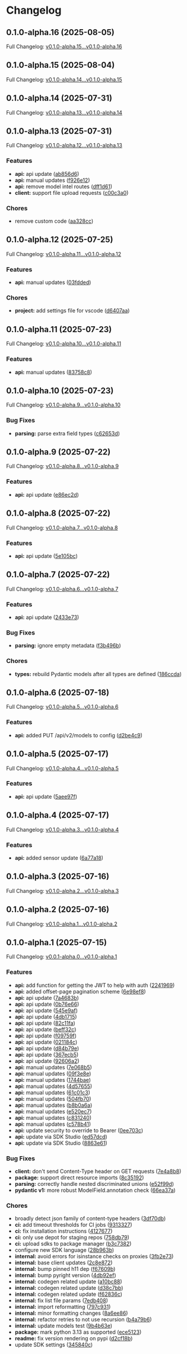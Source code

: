 # Changelog

## 0.1.0-alpha.16 (2025-08-05)

Full Changelog: [v0.1.0-alpha.15...v0.1.0-alpha.16](https://github.com/hiddenlayer-engineering/hiddenlayer-sdk-python/compare/v0.1.0-alpha.15...v0.1.0-alpha.16)

## 0.1.0-alpha.15 (2025-08-04)

Full Changelog: [v0.1.0-alpha.14...v0.1.0-alpha.15](https://github.com/hiddenlayer-engineering/hiddenlayer-sdk-python/compare/v0.1.0-alpha.14...v0.1.0-alpha.15)

## 0.1.0-alpha.14 (2025-07-31)

Full Changelog: [v0.1.0-alpha.13...v0.1.0-alpha.14](https://github.com/hiddenlayer-engineering/hiddenlayer-sdk-python/compare/v0.1.0-alpha.13...v0.1.0-alpha.14)

## 0.1.0-alpha.13 (2025-07-31)

Full Changelog: [v0.1.0-alpha.12...v0.1.0-alpha.13](https://github.com/hiddenlayer-engineering/hiddenlayer-sdk-python/compare/v0.1.0-alpha.12...v0.1.0-alpha.13)

### Features

* **api:** api update ([ab856d6](https://github.com/hiddenlayer-engineering/hiddenlayer-sdk-python/commit/ab856d679d1886feb580ae99b79790ab511a125c))
* **api:** manual updates ([f926e12](https://github.com/hiddenlayer-engineering/hiddenlayer-sdk-python/commit/f926e12f4ed77fa2777c354944e03f28c98fd989))
* **api:** remove model intel routes ([dff1d61](https://github.com/hiddenlayer-engineering/hiddenlayer-sdk-python/commit/dff1d610507c2ecbac95b4c195d78d7494f68c3f))
* **client:** support file upload requests ([c00c3a0](https://github.com/hiddenlayer-engineering/hiddenlayer-sdk-python/commit/c00c3a0f8bc1ab385d6f7e7895cf1033cc5d3dcc))


### Chores

* remove custom code ([aa328cc](https://github.com/hiddenlayer-engineering/hiddenlayer-sdk-python/commit/aa328ccd2f408272249035c3fdbc5728e5e1cd49))

## 0.1.0-alpha.12 (2025-07-25)

Full Changelog: [v0.1.0-alpha.11...v0.1.0-alpha.12](https://github.com/hiddenlayer-engineering/hiddenlayer-sdk-python/compare/v0.1.0-alpha.11...v0.1.0-alpha.12)

### Features

* **api:** manual updates ([03fdded](https://github.com/hiddenlayer-engineering/hiddenlayer-sdk-python/commit/03fddedb61bda77435ade41ffdc7286295dac2f1))


### Chores

* **project:** add settings file for vscode ([d6407aa](https://github.com/hiddenlayer-engineering/hiddenlayer-sdk-python/commit/d6407aae7256cb72bdb447f3e6fd20ee36d12119))

## 0.1.0-alpha.11 (2025-07-23)

Full Changelog: [v0.1.0-alpha.10...v0.1.0-alpha.11](https://github.com/hiddenlayer-engineering/hiddenlayer-sdk-python/compare/v0.1.0-alpha.10...v0.1.0-alpha.11)

### Features

* **api:** manual updates ([83758c8](https://github.com/hiddenlayer-engineering/hiddenlayer-sdk-python/commit/83758c8f08d6cf44413d8703da5c170e29751a6a))

## 0.1.0-alpha.10 (2025-07-23)

Full Changelog: [v0.1.0-alpha.9...v0.1.0-alpha.10](https://github.com/hiddenlayer-engineering/hiddenlayer-sdk-python/compare/v0.1.0-alpha.9...v0.1.0-alpha.10)

### Bug Fixes

* **parsing:** parse extra field types ([c62653d](https://github.com/hiddenlayer-engineering/hiddenlayer-sdk-python/commit/c62653dcbd61315c94430b5cc155051e4c0f6cbb))

## 0.1.0-alpha.9 (2025-07-22)

Full Changelog: [v0.1.0-alpha.8...v0.1.0-alpha.9](https://github.com/hiddenlayer-engineering/hiddenlayer-sdk-python/compare/v0.1.0-alpha.8...v0.1.0-alpha.9)

### Features

* **api:** api update ([e86ec2d](https://github.com/hiddenlayer-engineering/hiddenlayer-sdk-python/commit/e86ec2d17d3918f698fea2e7b809ad3ca9d47c0b))

## 0.1.0-alpha.8 (2025-07-22)

Full Changelog: [v0.1.0-alpha.7...v0.1.0-alpha.8](https://github.com/hiddenlayer-engineering/hiddenlayer-sdk-python/compare/v0.1.0-alpha.7...v0.1.0-alpha.8)

### Features

* **api:** api update ([5e105bc](https://github.com/hiddenlayer-engineering/hiddenlayer-sdk-python/commit/5e105bc648ffd9e084494d327ee7399ad5079f43))

## 0.1.0-alpha.7 (2025-07-22)

Full Changelog: [v0.1.0-alpha.6...v0.1.0-alpha.7](https://github.com/hiddenlayer-engineering/hiddenlayer-sdk-python/compare/v0.1.0-alpha.6...v0.1.0-alpha.7)

### Features

* **api:** api update ([2433e73](https://github.com/hiddenlayer-engineering/hiddenlayer-sdk-python/commit/2433e73b7c551f02db091efb9af210632f0032cd))


### Bug Fixes

* **parsing:** ignore empty metadata ([f3b496b](https://github.com/hiddenlayer-engineering/hiddenlayer-sdk-python/commit/f3b496b5f48e4bd6aa38ab260c76cface06bea8a))


### Chores

* **types:** rebuild Pydantic models after all types are defined ([186ccda](https://github.com/hiddenlayer-engineering/hiddenlayer-sdk-python/commit/186ccda280184623ff694cdbce1eae5c98e57aa9))

## 0.1.0-alpha.6 (2025-07-18)

Full Changelog: [v0.1.0-alpha.5...v0.1.0-alpha.6](https://github.com/hiddenlayer-engineering/hiddenlayer-sdk-python/compare/v0.1.0-alpha.5...v0.1.0-alpha.6)

### Features

* **api:** added PUT /api/v2/models to config ([d2be4c9](https://github.com/hiddenlayer-engineering/hiddenlayer-sdk-python/commit/d2be4c99d166db198c902efe6e9430b7ded0d270))

## 0.1.0-alpha.5 (2025-07-17)

Full Changelog: [v0.1.0-alpha.4...v0.1.0-alpha.5](https://github.com/hiddenlayer-engineering/hiddenlayer-sdk-python/compare/v0.1.0-alpha.4...v0.1.0-alpha.5)

### Features

* **api:** api update ([5aee97f](https://github.com/hiddenlayer-engineering/hiddenlayer-sdk-python/commit/5aee97f2d8baa684f1b83c9db4df274fc2ce3548))

## 0.1.0-alpha.4 (2025-07-17)

Full Changelog: [v0.1.0-alpha.3...v0.1.0-alpha.4](https://github.com/hiddenlayer-engineering/hiddenlayer-sdk-python/compare/v0.1.0-alpha.3...v0.1.0-alpha.4)

### Features

* **api:** added sensor update ([6a77a18](https://github.com/hiddenlayer-engineering/hiddenlayer-sdk-python/commit/6a77a187141a0775d7a50c268205ce1be99e82fc))

## 0.1.0-alpha.3 (2025-07-16)

Full Changelog: [v0.1.0-alpha.2...v0.1.0-alpha.3](https://github.com/hiddenlayer-engineering/hiddenlayer-sdk-python/compare/v0.1.0-alpha.2...v0.1.0-alpha.3)

## 0.1.0-alpha.2 (2025-07-16)

Full Changelog: [v0.1.0-alpha.1...v0.1.0-alpha.2](https://github.com/hiddenlayer-engineering/hiddenlayer-sdk-python/compare/v0.1.0-alpha.1...v0.1.0-alpha.2)

## 0.1.0-alpha.1 (2025-07-15)

Full Changelog: [v0.0.1-alpha.0...v0.1.0-alpha.1](https://github.com/hiddenlayer-engineering/hiddenlayer-sdk-python/compare/v0.0.1-alpha.0...v0.1.0-alpha.1)

### Features

* **api:** add function for getting the JWT to help with auth ([2241969](https://github.com/hiddenlayer-engineering/hiddenlayer-sdk-python/commit/22419698ee0da7065e42903753d033b0a6bce54c))
* **api:** added offset-page pagination scheme ([6e98ef8](https://github.com/hiddenlayer-engineering/hiddenlayer-sdk-python/commit/6e98ef832b83450ad4fed47c1e4a23fb9bfb0922))
* **api:** api update ([7a4683b](https://github.com/hiddenlayer-engineering/hiddenlayer-sdk-python/commit/7a4683b104d18b815a829cdb0e8d01ca56280262))
* **api:** api update ([0b76e66](https://github.com/hiddenlayer-engineering/hiddenlayer-sdk-python/commit/0b76e66357ab10abb39f66a020117832dc506d16))
* **api:** api update ([545e9af](https://github.com/hiddenlayer-engineering/hiddenlayer-sdk-python/commit/545e9af1c1cf3da2d8054d1721e3f2513b33f07c))
* **api:** api update ([4db1715](https://github.com/hiddenlayer-engineering/hiddenlayer-sdk-python/commit/4db1715172e71f9b6a74794cea907359a7d96857))
* **api:** api update ([82c11fa](https://github.com/hiddenlayer-engineering/hiddenlayer-sdk-python/commit/82c11fa6610e8f5dba2688767afb59fbfc61425d))
* **api:** api update ([beff32c](https://github.com/hiddenlayer-engineering/hiddenlayer-sdk-python/commit/beff32cfc1c6007662c1e379c29aa8e83e87c840))
* **api:** api update ([f09759f](https://github.com/hiddenlayer-engineering/hiddenlayer-sdk-python/commit/f09759f30636ee203b3fda40e35ce83f2aa0168d))
* **api:** api update ([021184c](https://github.com/hiddenlayer-engineering/hiddenlayer-sdk-python/commit/021184c0ded6cb982542594a096e0998cbdb8fde))
* **api:** api update ([d84b79e](https://github.com/hiddenlayer-engineering/hiddenlayer-sdk-python/commit/d84b79ee8775415404386844eaace22ac17ad83d))
* **api:** api update ([367ecb5](https://github.com/hiddenlayer-engineering/hiddenlayer-sdk-python/commit/367ecb595cb729696c90e04a1740ff42573510c9))
* **api:** api update ([92606a2](https://github.com/hiddenlayer-engineering/hiddenlayer-sdk-python/commit/92606a2d8f3e242e40119ebd3234ae06d05dcbea))
* **api:** manual updates ([7e068b5](https://github.com/hiddenlayer-engineering/hiddenlayer-sdk-python/commit/7e068b527b5ec5de48660db3dc7834b0dbd19944))
* **api:** manual updates ([09f3e8e](https://github.com/hiddenlayer-engineering/hiddenlayer-sdk-python/commit/09f3e8eee58ac5967af4d53cf6c6dc7e505fdea9))
* **api:** manual updates ([1744bae](https://github.com/hiddenlayer-engineering/hiddenlayer-sdk-python/commit/1744bae7b54cc3362eed103f3351016f1e490946))
* **api:** manual updates ([4d57655](https://github.com/hiddenlayer-engineering/hiddenlayer-sdk-python/commit/4d5765535a776f5e109457de67fd1306a6a93eed))
* **api:** manual updates ([61c01c3](https://github.com/hiddenlayer-engineering/hiddenlayer-sdk-python/commit/61c01c3eec14a94987775265a3b8ba990b6b2d26))
* **api:** manual updates ([504fb70](https://github.com/hiddenlayer-engineering/hiddenlayer-sdk-python/commit/504fb708ee7aa8f5b1d5f63632756035cec6ed70))
* **api:** manual updates ([b8b0a6a](https://github.com/hiddenlayer-engineering/hiddenlayer-sdk-python/commit/b8b0a6a090d3a448af989a5518834a0d39f6cb7b))
* **api:** manual updates ([e520ec7](https://github.com/hiddenlayer-engineering/hiddenlayer-sdk-python/commit/e520ec71e6704a4f9776ec172f1f5a69b37de4b1))
* **api:** manual updates ([c831240](https://github.com/hiddenlayer-engineering/hiddenlayer-sdk-python/commit/c831240cec0e47c320016af8dddf95cb38e8c59b))
* **api:** manual updates ([c578b41](https://github.com/hiddenlayer-engineering/hiddenlayer-sdk-python/commit/c578b41dc6cb6829922068672672d344a90f784c))
* **api:** update security to override to Bearer ([0ee703c](https://github.com/hiddenlayer-engineering/hiddenlayer-sdk-python/commit/0ee703c0bfde7ea23e99502c6a404664766a8d34))
* **api:** update via SDK Studio ([ed57dcd](https://github.com/hiddenlayer-engineering/hiddenlayer-sdk-python/commit/ed57dcd64e8bb109d2eeb43860253019732aac5d))
* **api:** update via SDK Studio ([8863e61](https://github.com/hiddenlayer-engineering/hiddenlayer-sdk-python/commit/8863e6140c0dbecc02951b0bebdd4d2410a780dc))


### Bug Fixes

* **client:** don't send Content-Type header on GET requests ([7e4a8b8](https://github.com/hiddenlayer-engineering/hiddenlayer-sdk-python/commit/7e4a8b8200d9c0caeb2bd94ffc24167a62aa0ff5))
* **package:** support direct resource imports ([8c35192](https://github.com/hiddenlayer-engineering/hiddenlayer-sdk-python/commit/8c35192644c4921ae7ef1dd3f8b8ced673f41fcf))
* **parsing:** correctly handle nested discriminated unions ([e52f99d](https://github.com/hiddenlayer-engineering/hiddenlayer-sdk-python/commit/e52f99da532b2437aa5641a49aa17baa7c8f0e4a))
* **pydantic v1:** more robust ModelField.annotation check ([66ea37a](https://github.com/hiddenlayer-engineering/hiddenlayer-sdk-python/commit/66ea37abf8cf30afb399dac27ab9b20ff9239e81))


### Chores

* broadly detect json family of content-type headers ([3df70db](https://github.com/hiddenlayer-engineering/hiddenlayer-sdk-python/commit/3df70db5dc08bab75a9615ee5e5fa3ca985069d7))
* **ci:** add timeout thresholds for CI jobs ([9313327](https://github.com/hiddenlayer-engineering/hiddenlayer-sdk-python/commit/93133273c8c86aacce264b38b319d8b21d2f0ad1))
* **ci:** fix installation instructions ([4127677](https://github.com/hiddenlayer-engineering/hiddenlayer-sdk-python/commit/4127677b77a590fdb0fe10fffae8eb429a8cdc0b))
* **ci:** only use depot for staging repos ([758db79](https://github.com/hiddenlayer-engineering/hiddenlayer-sdk-python/commit/758db7957c47763c859fa74d4a8fe6aa867113a8))
* **ci:** upload sdks to package manager ([b3c7382](https://github.com/hiddenlayer-engineering/hiddenlayer-sdk-python/commit/b3c7382dbdb9a5f278b0bcf0e3409cf11fffe47a))
* configure new SDK language ([28b963b](https://github.com/hiddenlayer-engineering/hiddenlayer-sdk-python/commit/28b963bd6a2c83b02d10d62414743271e83c7422))
* **internal:** avoid errors for isinstance checks on proxies ([3fb2e73](https://github.com/hiddenlayer-engineering/hiddenlayer-sdk-python/commit/3fb2e73fae3388d8d6122ecc046ef64756c05864))
* **internal:** base client updates ([2c8e872](https://github.com/hiddenlayer-engineering/hiddenlayer-sdk-python/commit/2c8e872ce0f712546d835cbb17db2f00851c7cb8))
* **internal:** bump pinned h11 dep ([f67609b](https://github.com/hiddenlayer-engineering/hiddenlayer-sdk-python/commit/f67609b05c128b0e7f52ef85d31125d430ac4616))
* **internal:** bump pyright version ([4db92ef](https://github.com/hiddenlayer-engineering/hiddenlayer-sdk-python/commit/4db92ef2f9773987c2abb473242d6acf0b887167))
* **internal:** codegen related update ([a10bc88](https://github.com/hiddenlayer-engineering/hiddenlayer-sdk-python/commit/a10bc88d1542f573b58c81e616c48cc6da6c8a0e))
* **internal:** codegen related update ([d38c7bb](https://github.com/hiddenlayer-engineering/hiddenlayer-sdk-python/commit/d38c7bb197c1f229fdbd31eb1dd86e20b98df6e1))
* **internal:** codegen related update ([f62836c](https://github.com/hiddenlayer-engineering/hiddenlayer-sdk-python/commit/f62836cdbfc5871425b0f743349cc53bfb7aed14))
* **internal:** fix list file params ([7edb408](https://github.com/hiddenlayer-engineering/hiddenlayer-sdk-python/commit/7edb4080770c52cb2aa450aa716f0099f48bd608))
* **internal:** import reformatting ([797c931](https://github.com/hiddenlayer-engineering/hiddenlayer-sdk-python/commit/797c931eeea9b13e10d157d15e9075d18b4ff188))
* **internal:** minor formatting changes ([8a6ee86](https://github.com/hiddenlayer-engineering/hiddenlayer-sdk-python/commit/8a6ee867788bd228bc6d3bcbe2694179c9075d84))
* **internal:** refactor retries to not use recursion ([b4a79b6](https://github.com/hiddenlayer-engineering/hiddenlayer-sdk-python/commit/b4a79b6b82c3537a8d42593ff6f24166fcca217a))
* **internal:** update models test ([9b4b63e](https://github.com/hiddenlayer-engineering/hiddenlayer-sdk-python/commit/9b4b63e95aed827cea45c88abc4b4314ac46274b))
* **package:** mark python 3.13 as supported ([ece5123](https://github.com/hiddenlayer-engineering/hiddenlayer-sdk-python/commit/ece51230519f8299569d9d77b15b3a264d1fd1e1))
* **readme:** fix version rendering on pypi ([d2cf18b](https://github.com/hiddenlayer-engineering/hiddenlayer-sdk-python/commit/d2cf18b0fd49629033a17b515f2a3adaa6ccab57))
* update SDK settings ([345840c](https://github.com/hiddenlayer-engineering/hiddenlayer-sdk-python/commit/345840cfaec887645d112636bde1b1a88374a4b6))
